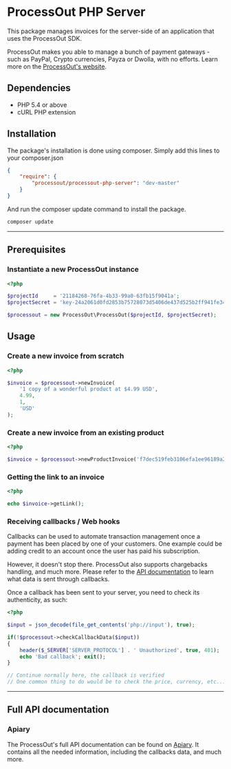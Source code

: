 ProcessOut PHP Server
=====================

This package manages invoices for the server-side of an application that uses the ProcessOut SDK.

ProcessOut makes you able to manage a bunch of payment gateways - such as PayPal, Crypto currencies, Payza or Dwolla, with no efforts. Learn more on the [ProcessOut's website](https://www.processout.com).

Dependencies
------------

* PHP 5.4 or above
* cURL PHP extension

Installation
------------

The package's installation is done using composer. Simply add this lines to your composer.json

``` json
{
	"require": {
		"processout/processout-php-server": "dev-master"
	}
}
```

And run the composer update command to install the package.

``` sh
composer update
```

-------------------------

Prerequisites
-------------

### Instantiate a new ProcessOut instance

``` php
<?php

$projectId     = '21184268-76fa-4b33-99a0-63fb15f9041a';
$projectSecret = 'key-24a2061d0fd2853b75728073d5406de437d525b2ff941fe34ca061cb2180d0f8';

$processout = new ProcessOut\ProcessOut($projectId, $projectSecret);
```

Usage
-----

### Create a new invoice from scratch

``` php
<?php

$invoice = $processout->newInvoice(
	'1 copy of a wonderful product at $4.99 USD',
	4.99,
	1,
	'USD'
);
```

### Create a new invoice from an existing product

``` php
<?php

$invoice = $processout->newProductInvoice('f7dec519feb3106efa1ee96189a222c3');
```

### Getting the link to an invoice

``` php
<?php

echo $invoice->getLink();
```

### Receiving callbacks / Web hooks

Callbacks can be used to automate transaction management once a payment has been placed by one of your customers. One example could be adding credit to an account once the user has paid his subscription.

However, it doesn't stop there. ProcessOut also supports chargebacks handling, and much more. Please refer to the [API documentation](http://docs.processout.apiary.io/#) to learn what data is sent through callbacks.

Once a callback has been sent to your server, you need to check its authenticity, as such:

``` php
<?php

$input = json_decode(file_get_contents('php://input'), true);

if(!$processout->checkCallbackData($input))
{
	header($_SERVER['SERVER_PROTOCOL'] . ' Unauthorized', true, 401);
	echo 'Bad callback'; exit();
}

// Continue normally here, the callback is verified
// One common thing to do would be to check the price, currency, etc...
```

-------------------------

Full API documentation
----------------------

### Apiary

The ProcessOut's full API documentation can be found on [Apiary](http://docs.processout.apiary.io). It contains all the needed information, including the callbacks data, and much more.
